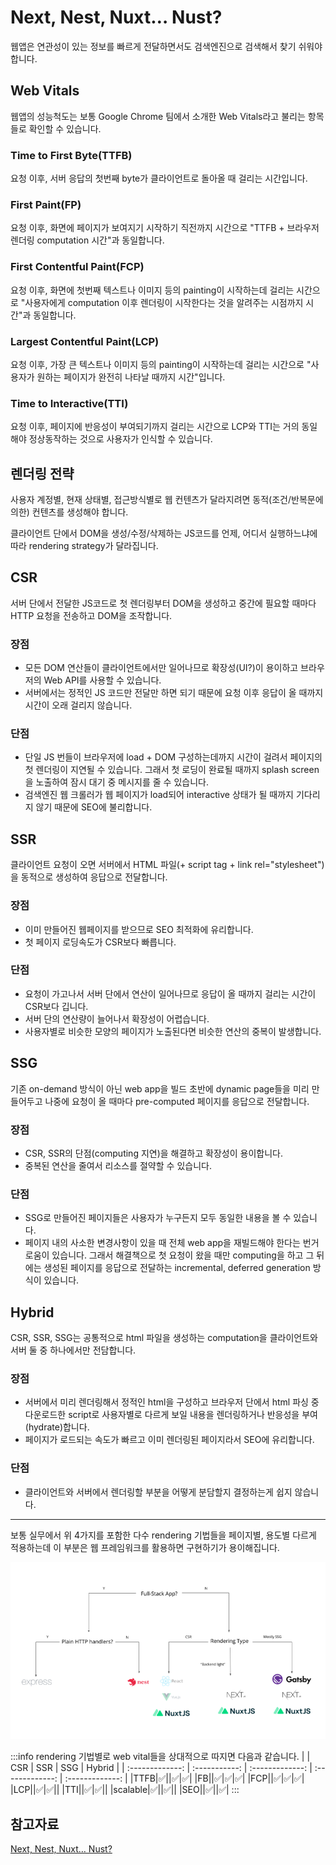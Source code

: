 # Next, Nest, Nuxt… Nust?

웹앱은 연관성이 있는 정보를 빠르게 전달하면서도 검색엔진으로 검색해서 찾기 쉬워야 합니다.

## Web Vitals

웹앱의 성능척도는 보통 Google Chrome 팀에서 소개한 Web Vitals라고 불리는 항목들로 확인할 수 있습니다.

### Time to First Byte(TTFB)

요청 이후, 서버 응답의 첫번째 byte가 클라이언트로 돌아올 때 걸리는 시간입니다.

### First Paint(FP)

요청 이후, 화면에 페이지가 보여지기 시작하기 직전까지 시간으로 "TTFB + 브라우저 렌더링 computation 시간"과 동일합니다.

### First Contentful Paint(FCP)

요청 이후, 화면에 첫번째 텍스트나 이미지 등의 painting이 시작하는데 걸리는 시간으로 "사용자에게 computation 이후 렌더링이 시작한다는 것을 알려주는 시점까지 시간"과 동일합니다.

### Largest Contentful Paint(LCP)

요청 이후, 가장 큰 텍스트나 이미지 등의 painting이 시작하는데 걸리는 시간으로 "사용자가 원하는 페이지가 완전히 나타날 때까지 시간"입니다.

### Time to Interactive(TTI)

요청 이후, 페이지에 반응성이 부여되기까지 걸리는 시간으로 LCP와 TTI는 거의 동일해야 정상동작하는 것으로 사용자가 인식할 수 있습니다.

## 렌더링 전략

사용자 계정별, 현재 상태별, 접근방식별로 웹 컨텐츠가 달라지려면 동적(조건/반복문에 의한) 컨텐츠를 생성해야 합니다.

클라이언트 단에서 DOM을 생성/수정/삭제하는 JS코드를 언제, 어디서 실행하느냐에 따라 rendering strategy가 달라집니다.

## CSR

서버 단에서 전달한 JS코드로 첫 렌더링부터 DOM을 생성하고 중간에 필요할 때마다 HTTP 요청을 전송하고 DOM을 조작합니다.

### 장점

- 모든 DOM 연산들이 클라이언트에서만 일어나므로 확장성(UI?)이 용이하고 브라우저의 Web API를 사용할 수 있습니다.
- 서버에서는 정적인 JS 코드만 전달만 하면 되기 때문에 요청 이후 응답이 올 때까지 시간이 오래 걸리지 않습니다.

### 단점

- 단일 JS 번들이 브라우저에 load + DOM 구성하는데까지 시간이 걸려서 페이지의 첫 렌더링이 지연될 수 있습니다. 그래서 첫 로딩이 완료될 때까지 splash screen을 노출하여 잠시 대기 중 메시지를 줄 수 있습니다.
- 검색엔진 웹 크롤러가 웹 페이지가 load되어 interactive 상태가 될 때까지 기다리지 않기 때문에 SEO에 불리합니다.

## SSR

클라이언트 요청이 오면 서버에서 HTML 파일(+ script tag + link rel="stylesheet")을 동적으로 생성하여 응답으로 전달합니다.

### 장점

- 이미 만들어진 웹페이지를 받으므로 SEO 최적화에 유리합니다.
- 첫 페이지 로딩속도가 CSR보다 빠릅니다.

### 단점

- 요청이 가고나서 서버 단에서 연산이 일어나므로 응답이 올 때까지 걸리는 시간이 CSR보다 깁니다.
- 서버 단의 연산량이 늘어나서 확장성이 어렵습니다.
- 사용자별로 비슷한 모양의 페이지가 노출된다면 비슷한 연산의 중복이 발생합니다.

## SSG

기존 on-demand 방식이 아닌 web app을 빌드 초반에 dynamic page들을 미리 만들어두고 나중에 요청이 올 때마다 pre-computed 페이지를 응답으로 전달합니다.

### 장점

- CSR, SSR의 단점(computing 지연)을 해결하고 확장성이 용이합니다.
- 중복된 연산을 줄여서 리소스를 절약할 수 있습니다.

### 단점

- SSG로 만들어진 페이지들은 사용자가 누구든지 모두 동일한 내용을 볼 수 있습니다.
- 페이지 내의 사소한 변경사항이 있을 때 전체 web app을 재빌드해야 한다는 번거로움이 있습니다. 그래서 해결책으로 첫 요청이 왔을 때만 computing을 하고 그 뒤에는 생성된 페이지를 응답으로 전달하는 incremental, deferred generation 방식이 있습니다.

## Hybrid

CSR, SSR, SSG는 공통적으로 html 파일을 생성하는 computation을 클라이언트와 서버 둘 중 하나에서만 전담합니다.

### 장점

- 서버에서 미리 렌더링해서 정적인 html을 구성하고 브라우저 단에서 html 파싱 중 다운로드한 script로 사용자별로 다르게 보일 내용을 렌더링하거나 반응성을 부여(hydrate)합니다.
- 페이지가 로드되는 속도가 빠르고 이미 렌더링된 페이지라서 SEO에 유리합니다.

### 단점

- 클라이언트와 서버에서 렌더링할 부분을 어떻게 분담할지 결정하는게 쉽지 않습니다.

---

보통 실무에서 위 4가지를 포함한 다수 rendering 기법들을 페이지별, 용도별 다르게 적용하는데 이 부분은 웹 프레임워크를 활용하면 구현하기가 용이해집니다.

![framework_tree](./image/framework_tree.png)

:::info
rendering 기법별로 web vital들을 상대적으로 따지면 다음과 같습니다.
| | CSR | SSR | SSG | Hybrid |
| :-------------: | :-----------: | :-------------: | :-------------: | :-------------: |
|TTFB|✅||✅|✅|
|FB||✅|✅|✅|
|FCP||✅|✅|✅|
|LCP||✅|✅||
|TTI||✅|✅||
|scalable|✅||✅||
|SEO||✅||✅|
:::

## 참고자료

[Next, Nest, Nuxt… Nust?](https://www.twilio.com/blog/comparing-nextjs-nestjs-nuxt-gatsby)
